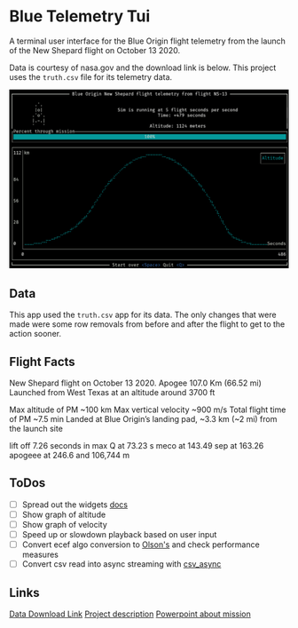 # Blue Telemetry Tui

A terminal user interface for the Blue Origin flight telemetry from the launch of the New Shepard flight on October 13 2020.

Data is courtesy of nasa.gov and the download link is below. This project uses the `truth.csv` file for its telemetry data.

![blue_telemetry_tui.png](blue_telemetry_tui.png)

## Data

This app used the `truth.csv` app for its data. The only changes that were made were some row removals from before and after the flight to get to the action sooner.

## Flight Facts

New Shepard flight on October 13 2020. Apogee 107.0 Km (66.52 mi)
Launched from West Texas at an altitude around 3700 ft

Max altitude of PM ~100 km
Max vertical velocity ~900 m/s
Total flight time of PM ~7.5 min
Landed at Blue Origin’s landing pad, ~3.3 km (~2 mi) from the launch site

lift off 7.26 seconds in
max Q at 73.23 s
meco at 143.49
sep at 163.26
apogeee at 246.6 and 106,744 m

## ToDos

- [ ] Spread out the widgets [docs](https://ratatui.netlify.app/book/concepts/layout/)
- [ ] Show graph of altitude
- [ ] Show graph of velocity
- [ ] Speed up or slowdown playback based on user input
- [ ] Convert ecef algo conversion to [Olson's](https://github.com/planet36/ecef-geodetic/blob/main/olson_1996/olson_1996.c) and check performance measures
- [ ] Convert csv read into async streaming with [csv_async](https://docs.rs/csv-async/latest/csv_async/)

## Links

[Data Download Link](https://data.nasa.gov/Aerospace/Deorbit-Descent-and-Landing-Flight-1-DDL-F1-/vicw-ivgd/about_data)
[Project description](https://techport.nasa.gov/projects/116144)
[Powerpoint about mission](https://ntrs.nasa.gov/api/citations/20210021279/downloads/FY21%20GCD%20APR%20-%20Blue%20Origin%20DDL%20Tipping%20Point-20210914%20(2).pptx.pdf)
